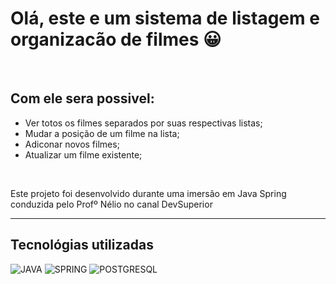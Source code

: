 # Olá, este e um sistema de listagem e organizacão de filmes 😀

<br/>

## Com ele sera possivel:<br/>
  - Ver totos os filmes separados por suas respectivas listas;<br/>
  - Mudar a posição de um filme na lista;<br/>
  - Adiconar novos filmes;<br/>
  - Atualizar um filme existente;

<br/>

Este projeto foi desenvolvido durante uma imersão em Java Spring conduzida pelo Profº Nélio no canal DevSuperior



---
## Tecnológias utilizadas

<div style="dislay:inline-block">
    <img alt= "JAVA" src="https://img.shields.io/badge/Java-ED8B00?style=for-the-badge&logo=openjdk&logoColor=white">
    <img alt= "SPRING" src="https://img.shields.io/badge/Spring-6DB33F?style=for-the-badge&logo=spring&logoColor=white">
    <img alt= "POSTGRESQL" src="https://img.shields.io/badge/PostgreSQL-316192?style=for-the-badge&logo=postgresql&logoColor=white">
</div>

<br/>


